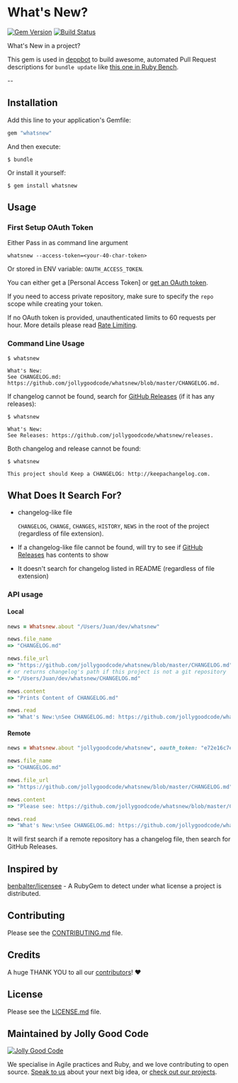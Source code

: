# What's New?

[![Gem Version](https://badge.fury.io/rb/whatsnew.svg)](http://badge.fury.io/rb/whatsnew)
[![Build Status](https://travis-ci.org/jollygoodcode/whatsnew.svg?branch=master)](https://travis-ci.org/jollygoodcode/whatsnew)

What's New in a project?

This gem is used in [deppbot](https://www.deppbot.com) to build awesome, automated Pull Request descriptions for `bundle update` like [this one in Ruby Bench](https://github.com/ruby-bench/ruby-bench-web/pull/122).

--

## Installation

Add this line to your application's Gemfile:

```ruby
gem "whatsnew"
```

And then execute:

```
$ bundle
```

Or install it yourself:

```
$ gem install whatsnew
```

## Usage

### First Setup OAuth Token

Either Pass in as command line argument

```
whatsnew --access-token=<your-40-char-token>
```

Or stored in ENV variable: `OAUTH_ACCESS_TOKEN`.

You can either get a [Personal Access Token] or [get an OAuth token](https://developer.github.com/v3/oauth).

If you need to access private repository, make sure to specify the `repo` scope while creating your token.

If no OAuth token is provided, unauthenticated limits to 60 requests per hour. More details please read [Rate Limiting](https://developer.github.com/v3/#rate-limiting).

### Command Line Usage

```
$ whatsnew

What's New:
See CHANGELOG.md: https://github.com/jollygoodcode/whatsnew/blob/master/CHANGELOG.md.
```

If changelog cannot be found, search for [GitHub Releases](https://github.com/blog/1547-release-your-software) (if it has any releases):

```
$ whatsnew

What's New:
See Releases: https://github.com/jollygoodcode/whatsnew/releases.
```

Both changelog and release cannot be found:

```
$ whatsnew

This project should Keep a CHANGELOG: http://keepachangelog.com.
```

## What Does It Search For?

* changelog-like file

  `CHANGELOG`, `CHANGE`, `CHANGES`, `HISTORY`, `NEWS` in the root of the project (regardless of file extension).

* If a changelog-like file cannot be found, will try to see if [GitHub Releases](https://github.com/blog/1547-release-your-software) has contents to show

* It doesn't search for changelog listed in README (regardless of file extension)

### API usage

#### Local

```ruby
news = Whatsnew.about "/Users/Juan/dev/whatsnew"

news.file_name
=> "CHANGELOG.md"

news.file_url
=> "https://github.com/jollygoodcode/whatsnew/blob/master/CHANGELOG.md"
# or returns changelog's path if this project is not a git repository
=> "/Users/Juan/dev/whatsnew/CHANGELOG.md"

news.content
=> "Prints Content of CHANGELOG.md"

news.read
=> "What's New:\nSee CHANGELOG.md: https://github.com/jollygoodcode/whatsnew/blob/master/CHANGELOG.md."
```

#### Remote

```ruby
news = Whatsnew.about "jollygoodcode/whatsnew", oauth_token: "e72e16c7e42f292c6912e7710c838347ae178b4a"

news.file_name
=> "CHANGELOG.md"

news.file_url
=> "https://github.com/jollygoodcode/whatsnew/blob/master/CHANGELOG.md"

news.content
=> "Please see: https://github.com/jollygoodcode/whatsnew/blob/master/CHANGELOG.md."

news.read
=> "What's New:\nSee CHANGELOG.md: https://github.com/jollygoodcode/whatsnew/blob/master/CHANGELOG.md."
```

It will first search if a remote repository has a changelog file, then search for GitHub Releases.

## Inspired by

[benbalter/licensee](https://github.com/benbalter/licensee) - A RubyGem to detect under what license a project is distributed.

## Contributing

Please see the [CONTRIBUTING.md](/CONTRIBUTING.md) file.

## Credits

A huge THANK YOU to all our [contributors](https://github.com/jollygoodcode/whatsnew/graphs/contributors)! :heart:

## License

Please see the [LICENSE.md](/LICENSE.md) file.

## Maintained by Jolly Good Code

[![Jolly Good Code](https://cloud.githubusercontent.com/assets/1000669/9362336/72f9c406-46d2-11e5-94de-5060e83fcf83.jpg)](http://www.jollygoodcode.com)

We specialise in Agile practices and Ruby, and we love contributing to open source. [Speak to us](http://www.jollygoodcode.com/#get-in-touch) about your next big idea, or [check out our projects](http://www.jollygoodcode.com/open-source).
